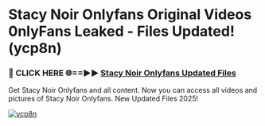 # Stacy Noir Onlyfans Original Videos 0nlyFans Leaked - Files Updated! (ycp8n)

<h3>🔴 CLICK HERE 🌐==►► <a href="https://tinyurl.com/ms9xzufz" rel="nofollow">Stacy Noir Onlyfans Updated Files</a></h3>

Get Stacy Noir Onlyfans and all content. Now you can access all videos and pictures of Stacy Noir Onlyfans. New Updated Files 2025!

[![ycp8n](https://i.imgur.com/ppqm5kG.gif)](https://tinyurl.com/ms9xzufz)
